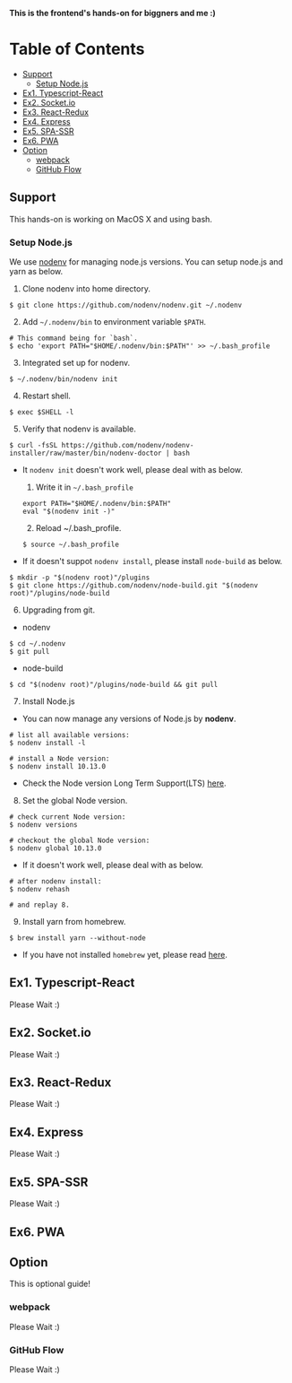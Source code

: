 **This is the frontend's hands-on for biggners and me :)**

# Table of Contents

* [Support](#support)
  * [Setup Node.js](#setup-nodejs)
* [Ex1. Typescript-React](#ex1-typescript-react)
* [Ex2. Socket.io](#ex2-socketio)
* [Ex3. React-Redux](#ex3-react-redux)
* [Ex4. Express](#ex4-express)
* [Ex5. SPA-SSR](#ex5-spa-ssr)
* [Ex6. PWA](#ex6-pwa)
* [Option](#option)
  * [webpack](#webpack)
  * [GitHub Flow](#github-flow)

## Support

This hands-on is working on MacOS X and using bash.

### Setup Node.js

We use [nodenv](https://github.com/nodenv/nodenv#basic-github-checkout) for managing node.js versions.
You can setup node.js and yarn as below.

1. Clone nodenv into home directory.

  ```console
  $ git clone https://github.com/nodenv/nodenv.git ~/.nodenv
  ```

2. Add `~/.nodenv/bin` to environment variable `$PATH`.

  ```conaole
  # This command being for `bash`.
  $ echo 'export PATH="$HOME/.nodenv/bin:$PATH"' >> ~/.bash_profile
  ```

3. Integrated set up for nodenv.

  ```console
  $ ~/.nodenv/bin/nodenv init
  ```

4. Restart shell.

  ```console
  $ exec $SHELL -l
  ```

5. Verify that nodenv is available.

  ```console
  $ curl -fsSL https://github.com/nodenv/nodenv-installer/raw/master/bin/nodenv-doctor | bash
  ```

  - It `nodenv init` doesn't work well, please deal with as below.

    1. Write it in `~/.bash_profile`
    ```
    export PATH="$HOME/.nodenv/bin:$PATH"
    eval "$(nodenv init -)"
    ```

    2. Reload ~/.bash_profile.
    ```console
    $ source ~/.bash_profile
    ```

  - If it doesn't suppot `nodenv install`, please install `node-build` as below.
  ```console
  $ mkdir -p "$(nodenv root)"/plugins
  $ git clone https://github.com/nodenv/node-build.git "$(nodenv root)"/plugins/node-build
  ```

6. Upgrading from git.

  - nodenv
  ```console
  $ cd ~/.nodenv
  $ git pull
  ```

  - node-build
  ```console
  $ cd "$(nodenv root)"/plugins/node-build && git pull
  ```

7. Install Node.js

  - You can now manage any versions of Node.js by **nodenv**.

  ```console
  # list all available versions:
  $ nodenv install -l

  # install a Node version:
  $ nodenv install 10.13.0
  ```
  
  - Check the Node version Long Term Support(LTS) [here](https://github.com/nodejs/Release#release-schedule).

8. Set the global Node version.

  ```console
  # check current Node version:
  $ nodenv versions

  # checkout the global Node version:
  $ nodenv global 10.13.0
  ```

  - If it doesn't work well, please deal with as below.
  ```console
  # after nodenv install:
  $ nodenv rehash

  # and replay 8.
  ```

9. Install yarn from homebrew.

  ```console
  $ brew install yarn --without-node
  ```
  
  - If you have not installed `homebrew` yet, please read [here](https://brew.sh/index).

## Ex1. Typescript-React

Please Wait :)

## Ex2. Socket.io

Please Wait :)

## Ex3. React-Redux

Please Wait :)

## Ex4. Express

Please Wait :)

## Ex5. SPA-SSR

Please Wait :)

## Ex6. PWA

## Option
This is optional guide!

### webpack

Please Wait :)

### GitHub Flow

Please Wait :)
